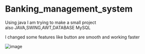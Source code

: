 # Banking_management_system
Using java I am trying to make a small project 
<br>
also JAVA,SWING,AWT,DATABASE MySQL

I changed some features like button are smooth and working faster

![image](https://github.com/user-attachments/assets/6e3507a3-b524-4ace-a8a3-db1ff1f157bd)


